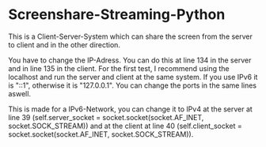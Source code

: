 # Screenshare-Streaming-Python
This is a Client-Server-System which can share the screen from the server to client and in the other direction.

You have to change the IP-Adress. You can do this at line 134 in the server and in line 135 in the client.
For the first test, I recommend using the localhost and run the server and client at the same system.
If you use IPv6 it is "::1", otherwise it is "127.0.0.1".
You can change the ports in the same lines aswell.

This is made for a IPv6-Network, you can change it to IPv4 at the server at line 39 (self.server_socket = socket.socket(socket.AF_INET, socket.SOCK_STREAM)) and at the client at line 40 (self.client_socket = socket.socket(socket.AF_INET, socket.SOCK_STREAM)).
